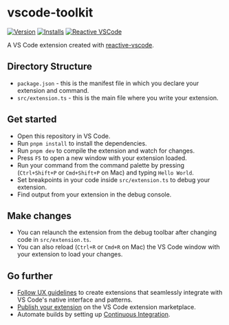 # vscode-toolkit

[![Version](https://img.shields.io/visual-studio-marketplace/v/vscode-toolkit.vscode-toolkit)](https://marketplace.visualstudio.com/items?itemName=vscode-toolkit.vscode-toolkit) [![Installs](https://img.shields.io/visual-studio-marketplace/i/vscode-toolkit.vscode-toolkit)](https://marketplace.visualstudio.com/items?itemName=vscode-toolkit.vscode-toolkit) [![Reactive VSCode](https://img.shields.io/badge/made_with-reactive--vscode-%23007ACC?style=flat&labelColor=%23229863)](https://kermanx.com/reactive-vscode/)

A VS Code extension created with [reactive-vscode](https://kermanx.com/reactive-vscode/).

## Directory Structure

- `package.json` - this is the manifest file in which you declare your extension and command.
- `src/extension.ts` - this is the main file where you write your extension.

## Get started

- Open this repository in VS Code.
- Run `pnpm install` to install the dependencies.
- Run `pnpm dev` to compile the extension and watch for changes.  
- Press `F5` to open a new window with your extension loaded.
- Run your command from the command palette by pressing (`Ctrl+Shift+P` or `Cmd+Shift+P` on Mac) and typing `Hello World`.
- Set breakpoints in your code inside `src/extension.ts` to debug your extension.
- Find output from your extension in the debug console.

## Make changes

- You can relaunch the extension from the debug toolbar after changing code in `src/extension.ts`.
- You can also reload (`Ctrl+R` or `Cmd+R` on Mac) the VS Code window with your extension to load your changes.

## Go further

- [Follow UX guidelines](https://code.visualstudio.com/api/ux-guidelines/overview) to create extensions that seamlessly integrate with VS Code's native interface and patterns.
- [Publish your extension](https://code.visualstudio.com/api/working-with-extensions/publishing-extension) on the VS Code extension marketplace.
- Automate builds by setting up [Continuous Integration](https://code.visualstudio.com/api/working-with-extensions/continuous-integration).
